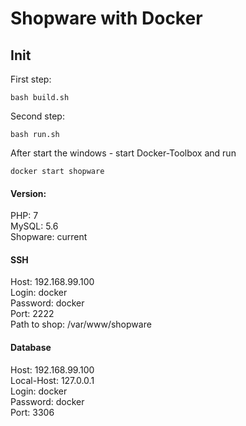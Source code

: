 # Shopware with Docker

## Init

First step: 

```
bash build.sh 
```

Second step:
```
bash run.sh 
```

After start the windows - start Docker-Toolbox and run
```
docker start shopware
```

#### Version:

PHP: 7  
MySQL:  5.6  
Shopware: current

#### SSH  
Host: 192.168.99.100  
Login: docker    
Password: docker    
Port: 2222    
Path to shop: /var/www/shopware
  
#### Database
Host: 192.168.99.100  
Local-Host: 127.0.0.1   
Login: docker  
Password: docker   
Port: 3306
